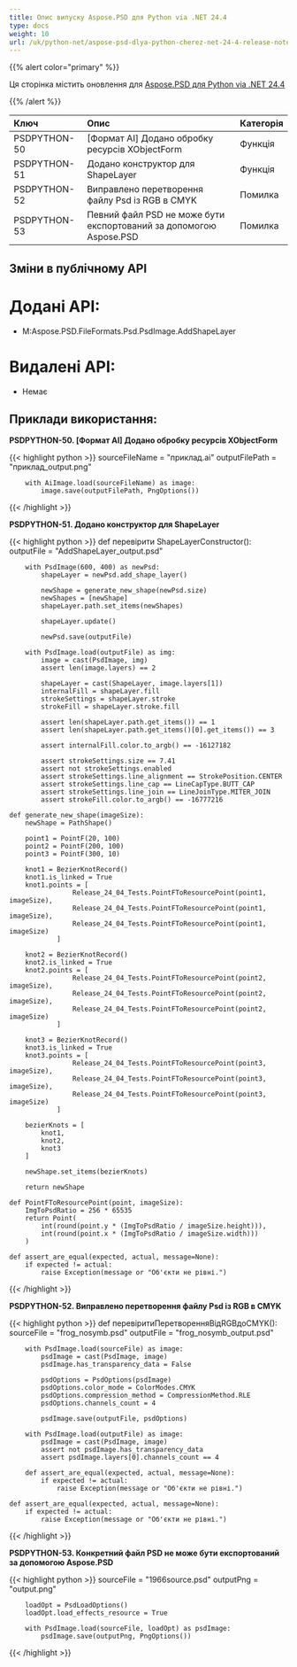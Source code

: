 ```yaml
---
title: Опис випуску Aspose.PSD для Python via .NET 24.4
type: docs
weight: 10
url: /uk/python-net/aspose-psd-dlya-python-cherez-net-24-4-release-notes/
---
```


{{% alert color="primary" %}}

Ця сторінка містить оновлення для [Aspose.PSD для Python via .NET 24.4](https://pypi.org/project/aspose-psd/)

{{% /alert %}}

| **Ключ**      | **Опис**                                                          | **Категорія**|
|:-------------|:---------------------------------------------------------------------|:------------|
| PSDPYTHON-50 | [Формат AI] Додано обробку ресурсів XObjectForm                        | Функція     |
| PSDPYTHON-51 | Додано конструктор для ShapeLayer                                     | Функція     |
| PSDPYTHON-52 | Виправлено перетворення файлу Psd із RGB в CMYK                          | Помилка         |
| PSDPYTHON-53 | Певний файл PSD не може бути експортований за допомогою Aspose.PSD               | Помилка         |



## **Зміни в публічному API**
# **Додані API:**
- M:Aspose.PSD.FileFormats.Psd.PsdImage.AddShapeLayer

# **Видалені API:**
- Немає


## **Приклади використання:**

**PSDPYTHON-50. [Формат AI] Додано обробку ресурсів XObjectForm**

{{< highlight python >}}
        sourceFileName = "приклад.ai"
        outputFilePath = "приклад_output.png"

        with AiImage.load(sourceFileName) as image:
            image.save(outputFilePath, PngOptions())
{{< /highlight >}}

**PSDPYTHON-51. Додано конструктор для ShapeLayer**

{{< highlight python >}}
     def перевірити ShapeLayerConstructor():
        outputFile = "AddShapeLayer_output.psd"

        with PsdImage(600, 400) as newPsd:
            shapeLayer = newPsd.add_shape_layer()

            newShape = generate_new_shape(newPsd.size)
            newShapes = [newShape]
            shapeLayer.path.set_items(newShapes)

            shapeLayer.update()

            newPsd.save(outputFile)

        with PsdImage.load(outputFile) as img:
            image = cast(PsdImage, img)
            assert len(image.layers) == 2

            shapeLayer = cast(ShapeLayer, image.layers[1])
            internalFill = shapeLayer.fill
            strokeSettings = shapeLayer.stroke
            strokeFill = shapeLayer.stroke.fill

            assert len(shapeLayer.path.get_items()) == 1
            assert len(shapeLayer.path.get_items()[0].get_items()) == 3

            assert internalFill.color.to_argb() == -16127182

            assert strokeSettings.size == 7.41
            assert not strokeSettings.enabled
            assert strokeSettings.line_alignment == StrokePosition.CENTER
            assert strokeSettings.line_cap == LineCapType.BUTT_CAP
            assert strokeSettings.line_join == LineJoinType.MITER_JOIN
            assert strokeFill.color.to_argb() == -16777216
			
    def generate_new_shape(imageSize):
        newShape = PathShape()

        point1 = PointF(20, 100)
        point2 = PointF(200, 100)
        point3 = PointF(300, 10)

        knot1 = BezierKnotRecord()
        knot1.is_linked = True
        knot1.points = [
                    Release_24_04_Tests.PointFToResourcePoint(point1, imageSize),
                    Release_24_04_Tests.PointFToResourcePoint(point1, imageSize),
                    Release_24_04_Tests.PointFToResourcePoint(point1, imageSize)
                ]

        knot2 = BezierKnotRecord()
        knot2.is_linked = True
        knot2.points = [
                    Release_24_04_Tests.PointFToResourcePoint(point2, imageSize),
                    Release_24_04_Tests.PointFToResourcePoint(point2, imageSize),
                    Release_24_04_Tests.PointFToResourcePoint(point2, imageSize)
                ]

        knot3 = BezierKnotRecord()
        knot3.is_linked = True
        knot3.points = [
                    Release_24_04_Tests.PointFToResourcePoint(point3, imageSize),
                    Release_24_04_Tests.PointFToResourcePoint(point3, imageSize),
                    Release_24_04_Tests.PointFToResourcePoint(point3, imageSize)
                ]

        bezierKnots = [
            knot1,
            knot2,
            knot3
        ]

        newShape.set_items(bezierKnots)

        return newShape
		
    def PointFToResourcePoint(point, imageSize):
        ImgToPsdRatio = 256 * 65535
        return Point(
            int(round(point.y * (ImgToPsdRatio / imageSize.height))),
            int(round(point.x * (ImgToPsdRatio / imageSize.width)))
        )

    def assert_are_equal(expected, actual, message=None):
        if expected != actual:
            raise Exception(message or "Об'єкти не рівні.")
			
{{< /highlight >}}

**PSDPYTHON-52. Виправлено перетворення файлу Psd із RGB в CMYK**

{{< highlight python >}}
     def перевіритиПеретворенняВідRGBдоCMYK():
        sourceFile = "frog_nosymb.psd"
        outputFile = "frog_nosymb_output.psd"

        with PsdImage.load(sourceFile) as image:
            psdImage = cast(PsdImage, image)
            psdImage.has_transparency_data = False

            psdOptions = PsdOptions(psdImage)
            psdOptions.color_mode = ColorModes.CMYK
            psdOptions.compression_method = CompressionMethod.RLE
            psdOptions.channels_count = 4

            psdImage.save(outputFile, psdOptions)

        with PsdImage.load(outputFile) as image:
            psdImage = cast(PsdImage, image)
            assert not psdImage.has_transparency_data
            assert psdImage.layers[0].channels_count == 4

        def assert_are_equal(expected, actual, message=None):
            if expected != actual:
                raise Exception(message or "Об'єкти не рівні.")			

    def assert_are_equal(expected, actual, message=None):
        if expected != actual:
            raise Exception(message or "Об'єкти не рівні.")
				
{{< /highlight >}}

**PSDPYTHON-53. Конкретний файл PSD не може бути експортований за допомогою Aspose.PSD**

{{< highlight python >}}
        sourceFile = "1966source.psd"
        outputPng = "output.png"

        loadOpt = PsdLoadOptions()
        loadOpt.load_effects_resource = True

        with PsdImage.load(sourceFile, loadOpt) as psdImage:
            psdImage.save(outputPng, PngOptions())
			
{{< /highlight >}}
